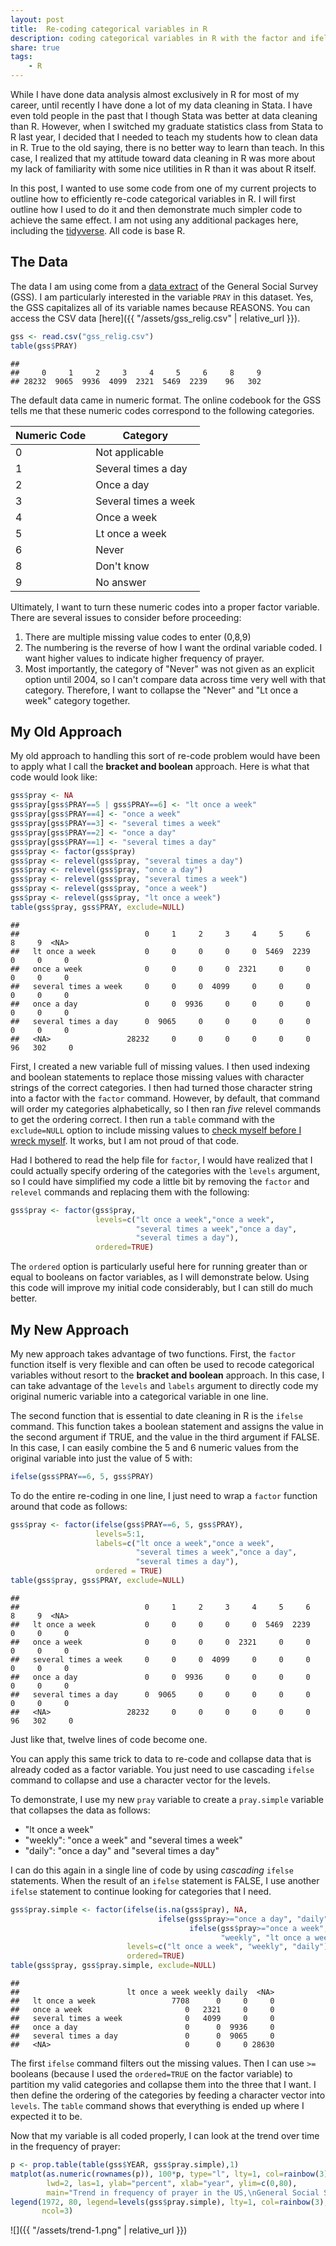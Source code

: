 ```yaml
---
layout: post
title:  Re-coding categorical variables in R
description: coding categorical variables in R with the factor and ifelse command
share: true
tags:
    - R
---
```




While I have done data analysis almost exclusively in R for most of my career, until recently I have done a lot of my data cleaning in Stata. I have even told people in the past that I though Stata was better at data cleaning than R. However, when I switched my graduate statistics class from Stata to R last year, I decided that I needed to teach my students how to clean data in R. True to the old saying, there is no better way to learn than teach. In this case, I realized that my attitude toward data cleaning in R was more about my lack of familiarity with some nice utilities in R than it was about R itself. 

In this post, I wanted to use some code from one of my current projects to outline how to efficiently re-code categorical variables in R. I will first outline how I used to do it and then demonstrate much simpler code to achieve the same effect. I am not using any additional packages here, including the [tidyverse](https://www.tidyverse.org/). All code is base R.

## The Data

The data I am using come from a [data extract](https://gssdataexplorer.norc.org/projects/40124) of the General Social Survey (GSS). I am particularly interested in the variable `PRAY` in this dataset. Yes, the GSS capitalizes all of its variable names because REASONS. You can access the CSV data [here]({{ "/assets/gss_relig.csv" | relative_url }}). 


```r
gss <- read.csv("gss_relig.csv")
table(gss$PRAY)
```

```
## 
##     0     1     2     3     4     5     6     8     9 
## 28232  9065  9936  4099  2321  5469  2239    96   302
```

The default data came in numeric format. The online codebook for the GSS tells me that these numeric codes correspond to the following categories. 

Numeric Code | Category
-------------|---------------------------------------------
0            | Not applicable
1            | Several times a day
2            | Once a day
3            | Several times a week
4            | Once a week
5            | Lt once a week
6            | Never
8            | Don't know
9            | No answer

Ultimately, I want to turn these numeric codes into a proper factor variable. There are several issues to consider before proceeding:

1. There are multiple missing value codes to enter (0,8,9)
2. The numbering is the reverse of how I want the ordinal variable coded. I want higher values to indicate higher frequency of prayer.
3. Most importantly, the category of "Never" was not given as an explicit option until 2004, so I can't compare data across time very well with that category. Therefore, I want to collapse the "Never" and "Lt once a week" category together. 

## My Old Approach

My old approach to handling this sort of re-code problem would have been to apply what I call the **bracket and boolean** approach. Here is what that code would look like: 


```r
gss$pray <- NA
gss$pray[gss$PRAY==5 | gss$PRAY==6] <- "lt once a week"
gss$pray[gss$PRAY==4] <- "once a week"
gss$pray[gss$PRAY==3] <- "several times a week"
gss$pray[gss$PRAY==2] <- "once a day"
gss$pray[gss$PRAY==1] <- "several times a day"
gss$pray <- factor(gss$pray)
gss$pray <- relevel(gss$pray, "several times a day")
gss$pray <- relevel(gss$pray, "once a day")
gss$pray <- relevel(gss$pray, "several times a week")
gss$pray <- relevel(gss$pray, "once a week")
gss$pray <- relevel(gss$pray, "lt once a week")
table(gss$pray, gss$PRAY, exclude=NULL)
```

```
##                       
##                            0     1     2     3     4     5     6     8     9  <NA>
##   lt once a week           0     0     0     0     0  5469  2239     0     0     0
##   once a week              0     0     0     0  2321     0     0     0     0     0
##   several times a week     0     0     0  4099     0     0     0     0     0     0
##   once a day               0     0  9936     0     0     0     0     0     0     0
##   several times a day      0  9065     0     0     0     0     0     0     0     0
##   <NA>                 28232     0     0     0     0     0     0    96   302     0
```

First, I created a new variable full of missing values. I then used indexing and boolean statements to replace those missing values with character strings of the correct categories. I then had turned those character string into a factor with the `factor` command. However, by default, that command will order my categories alphabetically, so I then ran *five* relevel commands to get the ordering correct. I then run a `table` command with the `exclude=NULL` option to include missing values to [check myself before I wreck myself](https://www.youtube.com/watch?v=bCY9L3Xidoo). It works, but I am not proud of that code. 

Had I bothered to read the help file for `factor`, I would have realized that I could actually specify ordering of the categories with the `levels` argument, so I could have simplified my code a little bit by removing the `factor` and `relevel` commands and replacing them with the following:


```r
gss$pray <- factor(gss$pray,
                   levels=c("lt once a week","once a week",
                            "several times a week","once a day",
                            "several times a day"),
                   ordered=TRUE)
```

The `ordered` option is particularly useful here for running greater than or equal to booleans on factor variables, as I will demonstrate below. Using this code will improve my initial code considerably, but I can still do much better. 

## My New Approach

My new approach takes advantage of two functions. First, the `factor` function itself is very flexible and can often be used to recode categorical variables without resort to the **bracket and boolean** approach. In this case, I can take advantage of the `levels` and `labels` argument to directly code my original numeric variable into a categorical variable in one line. 

The second function that is essential to date cleaning in R is the `ifelse` command. This function takes a boolean statement and assigns the value in the second argument if TRUE, and the value in the third argument if FALSE. In this case, I can easily combine the 5 and 6 numeric values from the original variable into just the value of 5 with:


```r
ifelse(gss$PRAY==6, 5, gss$PRAY)
```

To do the entire re-coding in one line, I just need to wrap a `factor` function around that code as follows: 


```r
gss$pray <- factor(ifelse(gss$PRAY==6, 5, gss$PRAY), 
                   levels=5:1,
                   labels=c("lt once a week","once a week",
                            "several times a week","once a day",
                            "several times a day"), 
                   ordered = TRUE)
table(gss$pray, gss$PRAY, exclude=NULL)
```

```
##                       
##                            0     1     2     3     4     5     6     8     9  <NA>
##   lt once a week           0     0     0     0     0  5469  2239     0     0     0
##   once a week              0     0     0     0  2321     0     0     0     0     0
##   several times a week     0     0     0  4099     0     0     0     0     0     0
##   once a day               0     0  9936     0     0     0     0     0     0     0
##   several times a day      0  9065     0     0     0     0     0     0     0     0
##   <NA>                 28232     0     0     0     0     0     0    96   302     0
```

Just like that, twelve lines of code become one. 

You can apply this same trick to data to re-code and collapse data that is already coded as a factor variable. You just need to use cascading `ifelse` command to collapse and use a character vector for the levels.

To demonstrate, I use my new `pray` variable to create a `pray.simple` variable that collapses the data as follows:

- "lt once a week"
- "weekly": "once a week" and "several times a week"
- "daily": "once a day" and "several times a day"

I can do this again in a single line of code by using *cascading* `ifelse` statements. When the result of an `ifelse` statement is FALSE, I use another `ifelse` statement to continue looking for categories that I need. 


```r
gss$pray.simple <- factor(ifelse(is.na(gss$pray), NA,
                                 ifelse(gss$pray>="once a day", "daily",
                                        ifelse(gss$pray>="once a week",
                                               "weekly", "lt once a week"))),
                          levels=c("lt once a week", "weekly", "daily"), 
                          ordered=TRUE)
table(gss$pray, gss$pray.simple, exclude=NULL)
```

```
##                       
##                        lt once a week weekly daily  <NA>
##   lt once a week                 7708      0     0     0
##   once a week                       0   2321     0     0
##   several times a week              0   4099     0     0
##   once a day                        0      0  9936     0
##   several times a day               0      0  9065     0
##   <NA>                              0      0     0 28630
```

The first `ifelse` command filters out the missing values. Then I can use `>=` booleans (because I used the `ordered=TRUE` on the factor variable) to partition my valid categories and collapse them into the three that I want. I then define the ordering of the categories by feeding a character vector into `levels`. The `table` command shows that everything is ended up where I expected it to be. 

Now that my variable is all coded properly, I can look at the trend over time in the frequency of prayer:


```r
p <- prop.table(table(gss$YEAR, gss$pray.simple),1)
matplot(as.numeric(rownames(p)), 100*p, type="l", lty=1, col=rainbow(3),
        lwd=2, las=1, ylab="percent", xlab="year", ylim=c(0,80),
        main="Trend in frequency of prayer in the US,\nGeneral Social Survey")
legend(1972, 80, legend=levels(gss$pray.simple), lty=1, col=rainbow(3),
       ncol=3)
```

![]({{ "/assets/trend-1.png" | relative_url }})
